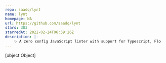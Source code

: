 ```yaml
---
repo: saadq/lynt
name: lynt
homepage: NA
url: https://github.com/saadq/lynt
stars: 383
starredAt: 2022-02-24T06:39:26Z
description: |-
    ✨ A zero config JavaScript linter with support for Typescript, Flow, and React.
---
```


[object Object]
